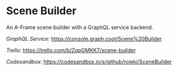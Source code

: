 Scene Builder
=============

An A-Frame scene builder with a GraphQL service backend. 

_GraphQL Service_: https://console.graph.cool/Scene%20Builder

_Trello_: https://trello.com/b/ZqpGMKK7/scene-builder

_Codesandbox_: https://codesandbox.io/s/github/roieki/SceneBuilder
